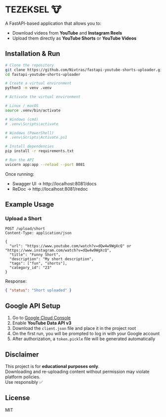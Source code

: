 # TEZEKSEL 🐮

A FastAPI-based application that allows you to:

- Download videos from **YouTube** and **Instagram Reels**
- Upload them directly as **YouTube Shorts** or **YouTube Videos**

## Installation & Run

```bash
# Clone the repository
git clone https://github.com/Nivtras/fastapi-youtube-shorts-uploader.git
cd fastapi-youtube-shorts-uploader

# Create a virtual environment
python3 -m venv .venv

# Activate the virtual environment

# Linux / macOS
source .venv/bin/activate

# Windows (cmd)
# .venv\Scripts\activate

# Windows (PowerShell)
# .venv\Scripts\Activate.ps1

# Install dependencies
pip install -r requirements.txt

# Run the API
uvicorn app:app --reload --port 8081
```

Once running:

- Swagger UI → http://localhost:8081/docs
- ReDoc → http://localhost:8081/redoc

## Example Usage

### Upload a Short

```http
POST /upload/short
Content-Type: application/json

{
  "url": "https://www.youtube.com/watch?v=dQw4w9WgXcQ" or "https://www.instagram.com/watch?v=dQw4w9WgXcQ",
  "title": "Funny Short",
  "description": "My short description",
  "tags": ["fun", "shorts"],
  "category_id": "23"
}
```

Response:

```json
{ "status": "Short uploaded" }
```

## Google API Setup

1. Go to [Google Cloud Console](https://console.cloud.google.com/)
2. Enable **YouTube Data API v3**
3. Download the `client.json` file and place it in the project root
4. On the first run, you will be prompted to log in with your Google account
5. After authorization, a `token.pickle` file will be generated automatically

## Disclaimer

This project is for **educational purposes only**.  
Downloading and re-uploading content without permission may violate platform policies.  
Use responsibly ✅

## License

MIT
